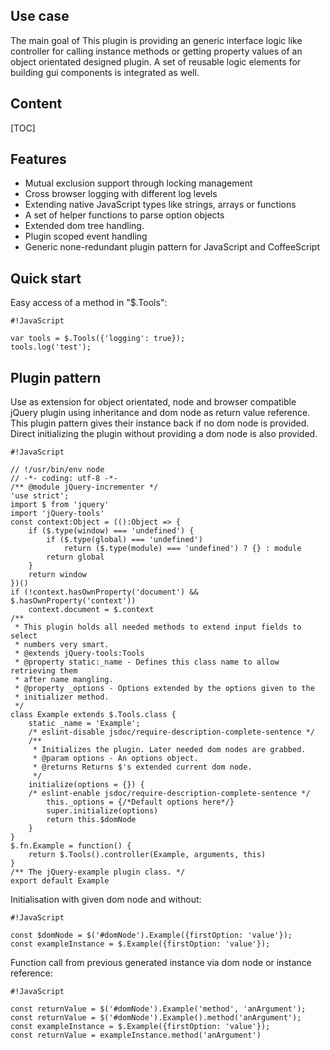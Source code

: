 <!-- !/usr/bin/env markdown
-*- coding: utf-8 -*- -->

<!-- region header

Copyright Torben Sickert 16.12.2012

License
-------

This library written by Torben Sickert stand under a creative commons naming
3.0 unported license. see http://creativecommons.org/licenses/by/3.0/deed.de

endregion -->

<!--|deDE:Einsatz-->
Use case
--------

The main goal of This plugin is providing an generic interface logic like
controller for calling instance methods or getting property values of an object
orientated designed plugin. A set of reusable logic elements for building gui
components is integrated as well.
<!--deDE:
    Hauptziel dieses Plugins ist es einen generischen Weg zu bieten indem
    Objekt Orientierte Plugins verfasst werden können, ohne dabei gegen
    jQuery's Vorgaben an Plugins zu verstoßen.
    Desweiteren werden einige wiederverwendbare Logikbausteine zum Bau
    verschiedener GUI-Komponenten mitgeliefert.
-->

<!--|deDE:Inhalt-->
Content
-------

<!--Place for automatic generated table of contents.-->
[TOC]

<!--|deDE:Merkmale-->
Features
--------

<ul>
    <li>
        Mutual exclusion support through locking management
        <!--deDE:Wechselseitiger Ausschluss durch Lock-Management-->
    </li>
    <li>
        Cross browser logging with different log levels
        <!--deDE:
            Browserübergreifender Log-Mechanismen mit diversen Log-Levels
        -->
    </li>
    <li>
        Extending native JavaScript types like strings, arrays or functions
        <!--deDE:
            Erweiterung der Standard-JavaScript-Typen wie Strings, Arrays und
            Funktionen
        -->
    </li>
    <li>
        A set of helper functions to parse option objects
        <!--deDE:Hilfsfunktionen um Options-Objekte intelligent zu parsen-->
    </li>
    <li>
        Extended dom tree handling.<!--deDE:Erweitertes DOM-Baum-Management-->
    </li>
    <li>
        Plugin scoped event handling
        <!--deDE:Plugineigene Namensräume für Events-->
    </li>
    <li>
        Generic none-redundant plugin pattern for JavaScript and CoffeeScript
        <!--deDE:Generischer Plugin-Muster für JavaScript und CoffeeScript-->
    </li>
</ul>

<!--|deDE:Einstieg-->
Quick start
-----------

Easy access of a method in "$.Tools":
<!--deDE:Einfacher Aufruf einer Methode aus "$.Tools":-->

    #!JavaScript

    var tools = $.Tools({'logging': true});
    tools.log('test');

<!--|deDE:Plugin-Vorlage-->
Plugin pattern
--------------

Use as extension for object orientated, node and browser compatible jQuery
plugin using inheritance and dom node as return value reference. This plugin
pattern gives their instance back if no dom node is provided. Direct
initializing the plugin without providing a dom node is also provided.
<!--deDE:
    Einsatz von "$.Tools" um Objekt orientierte, node und Browser kompatible
    jQuery Plugins zu verfassen, indem von "$.Tools" geerbt wird und der durch
    jQuery erweiterte DOM-Knoten als return-Wert referenziert wird. Sollte kein
    DOM-Knoten an die $-Funktion übergeben worden sein, gibt dieser Pattern
    seine Instanz zurück.
-->

    #!JavaScript

    // !/usr/bin/env node
    // -*- coding: utf-8 -*-
    /** @module jQuery-incrementer */
    'use strict';
    import $ from 'jquery'
    import 'jQuery-tools'
    const context:Object = (():Object => {
        if ($.type(window) === 'undefined') {
            if ($.type(global) === 'undefined')
                return ($.type(module) === 'undefined') ? {} : module
            return global
        }
        return window
    })()
    if (!context.hasOwnProperty('document') && $.hasOwnProperty('context'))
        context.document = $.context
    /**
     * This plugin holds all needed methods to extend input fields to select
     * numbers very smart.
     * @extends jQuery-tools:Tools
     * @property static:_name - Defines this class name to allow retrieving them
     * after name mangling.
     * @property _options - Options extended by the options given to the
     * initializer method.
     */
    class Example extends $.Tools.class {
        static _name = 'Example';
        /* eslint-disable jsdoc/require-description-complete-sentence */
        /**
         * Initializes the plugin. Later needed dom nodes are grabbed.
         * @param options - An options object.
         * @returns Returns $'s extended current dom node.
         */
        initialize(options = {}) {
        /* eslint-enable jsdoc/require-description-complete-sentence */
            this._options = {/*Default options here*/}
            super.initialize(options)
            return this.$domNode
        }
    }
    $.fn.Example = function() {
        return $.Tools().controller(Example, arguments, this)
    }
    /** The jQuery-example plugin class. */
    export default Example

Initialisation with given dom node and without:
<!--deDE:Aufruf mit und ohne übergebenen DOM-Knoten:-->

    #!JavaScript

    const $domNode = $('#domNode').Example({firstOption: 'value'});
    const exampleInstance = $.Example({firstOption: 'value'});

Function call from previous generated instance via dom node or instance
reference:
<!--deDE:
    Aufruf einer Plugin-Method anhand der zuvor generierten Instanzreferenz
    bzw. über den zurückgegebene DOM-Knoten:
-->

    #!JavaScript

    const returnValue = $('#domNode').Example('method', 'anArgument');
    const returnValue = $('#domNode').Example().method('anArgument');
    const exampleInstance = $.Example({firstOption: 'value'});
    const returnValue = exampleInstance.method('anArgument')

<!-- region modline
vim: set tabstop=4 shiftwidth=4 expandtab:
vim: foldmethod=marker foldmarker=region,endregion:
endregion -->
